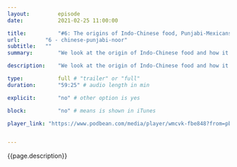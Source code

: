 ```yaml
---
layout:         episode
date: 			2021-02-25 11:00:00

title: 			"#6: The origins of Indo-Chinese food, Punjabi-Mexicans, and an Indian spy who fought the Nazis"
url:        "6 - chinese-punjabi-noor"
subtitle: 	""
summary: 		"We look at the origin of Indo-Chinese food and how it is so different from native Chinese cuisines. We talk about the Punjabi-Mexican community of California. And we discover the amazing story of Noor Inayat Khan, an Indian spy who fought the Nazis in Paris."

description: 	"We look at the origin of Indo-Chinese food and how it is so different from native Chinese cuisines. We talk about the Punjabi-Mexican community of California. And we discover the amazing story of Noor Inayat Khan, an Indian spy who fought the Nazis in Paris."

type:			full # "trailer" or "full"
duration: 		"59:25" # audio length in min

explicit: 		"no" # other option is yes

block: 			"no" # means is shown in iTunes

player_link: "https://www.podbean.com/media/player/wmcvk-fbe848?from=pb6admin&download=1&version=1&auto=0&share=1&download=1&rtl=0&fonts=Helvetica&skin=2&pfauth=&btn-skin=101"


---
```


{{page.description}}